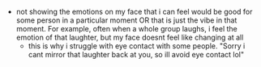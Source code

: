   * not showing the emotions on my face that i can feel would be good for some person in a particular moment OR that is just the vibe in that moment. For example, often when a whole group laughs, i feel the emotion of that laughter, but my face doesnt feel like changing at all
    * this is why i struggle with eye contact with some people. "Sorry i cant mirror that laughter back at you, so ill avoid eye contact lol"
